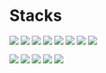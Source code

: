 

# Stacks

<img src="https://img.shields.io/badge/Python-3766AB?style=flat-square&logo=Python&logoColor=white"/> <img src="https://img.shields.io/badge/Java-007396?style=flat-square&logo=Java&logoColor=white"/> <img src="https://img.shields.io/badge/JavaScript-F7DF1E?style=flat-square&logo=JavaScript&logoColor=white"/> <img src="https://img.shields.io/badge/C-A8B9CC?style=flat-square&logo=C&logoColor=white"/> <img src="https://img.shields.io/badge/C%20sharp-%23239120?style=flat-square&logo=C%20sharp&logoColor=%23239120&labelColor=white"/> <img src="https://img.shields.io/badge/MySQL-4479A1?style=flat-square&logo=MySQL&logoColor=white"/> <img src="https://img.shields.io/badge/Oracle-%23F80000?style=flat-square&logo=Oracle&logoColor=%23F80000&labelColor=white"> <img src="https://img.shields.io/badge/Node.js-%23339933?style=flat-square&logo=Node.js&logoColor=%23339933&labelColor=white">

<img src="https://img.shields.io/badge/Visual%20studio-%235C2D91?style=flat-square&logo=Visual%20studio&logoColor=%235C2D91&labelColor=white"> <img src="https://img.shields.io/badge/Visual%20Studio%20Code-%23007ACC?style=flat-square&logo=Visual%20Studio%20Code&logoColor=%23007ACC&labelColor=white"> <img src="https://img.shields.io/badge/IntelliJ IDEA-000000?style=flat-square&logo=IntelliJ IDEA&logoColor=white"/> <img src="https://img.shields.io/badge/Pycharm-%23000000?style=flat-square&logo=Pycharm&logoColor=%23000000&labelColor=white"> <img src="https://img.shields.io/badge/Spring-%236DB33F?style=flat-square&logo=Spring&logoColor=%236DB33F&labelColor=white">
<!-- 
![GitHub stats](https://github-readme-stats.vercel.app/api?username=yn0315&show_icons=true&theme=radical) -->


<!-- # About Me

[![Gmail Badge](https://img.shields.io/badge/Gmail-d14836?style=flat-square&logo=Gmail&logoColor=white&link=mailto:jyunu0315@gmail.com)](jyunu0315@gmail.com) -->
 